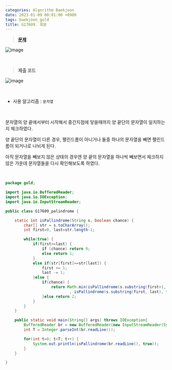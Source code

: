 ```yaml
---
categories: Algorithm Baekjoon
date: 2023-01-09 00:01:00 +0900
tags: baekjoon_gold
title: G17609. 회문
---
```


> **[문제](https://www.acmicpc.net/problem/17609)**

![image](https://user-images.githubusercontent.com/80896077/211277144-e0ae3d9f-8fd1-4a14-885a-b3dcd790a5ea.png)

<br>

> **제출 코드**

![image](https://user-images.githubusercontent.com/80896077/211277151-7e764332-dd9c-4b5f-a47c-4c1d1334fa26.png)

<br>

- 사용 알고리즘 : `문자열`

<br>

문자열의 양 끝에서부터 시작해서 중간지점에 닿을때까지 양 끝단의 문자열이 일치하는지 체크하였다.

양 끝단의 문자열이 다른 경우, 팰린드롬이 아니거나 둘중 하나의 문자열을 빼면 팰린드롬이 되거나로 나뉘게 된다.

아직 문자열을 빼보지 않은 상태의 경우엔 양 끝의 문자열을 하나씩 빼보면서 체크하지 않은 가운데 문자열들을 다시 확인해보도록 하였다.

<br>

```java
package gold;

import java.io.BufferedReader;
import java.io.IOException;
import java.io.InputStreamReader;

public class G17609_palindrome {

	static int isPallindrome(String s, boolean chance) {
		char[] str = s.toCharArray();
		int first=0, last=str.length-1;

		while(true) {
			if(first>=last) {
				if (chance) return 0;
				else return 1;
			}
			else if(str[first]==str[last]) {
				first += 1;
				last -= 1;
			}else {
				if(chance) {
					return Math.min(isPallindrome(s.substring(first+1, last+1), false)
							, isPallindrome(s.substring(first, last), false));
				}else return 2;
			}
		}
	}

	public static void main(String[] args) throws IOException{
		BufferedReader br = new BufferedReader(new InputStreamReader(System.in));
		int T = Integer.parseInt(br.readLine());

		for(int t=0; t<T; t++) {
			System.out.println(isPallindrome(br.readLine(), true));
		}
	}

}
```

